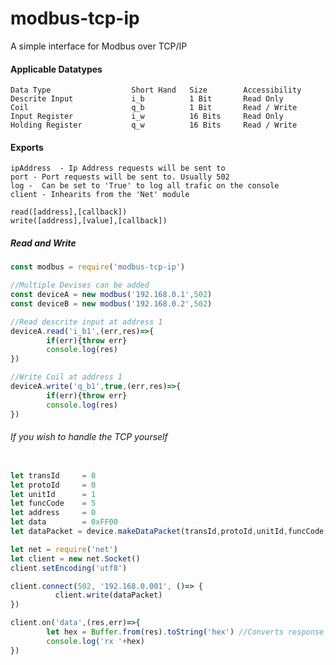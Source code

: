 # modbus-tcp-ip
A simple interface for Modbus over TCP/IP

#### Applicable Datatypes
``` text
Data Type                  Short Hand   Size        Accessibility     
Descrite Input             i_b          1 Bit       Read Only
Coil                       q_b          1 Bit       Read / Write
Input Register             i_w          16 Bits     Read Only
Holding Register           q_w          16 Bits     Read / Write
```

#### Exports
    ipAddress  - Ip Address requests will be sent to
    port - Port requests will be sent to. Usually 502
    log -  Can be set to 'True' to log all trafic on the console
    client - Inhearits from the 'Net' module 

    read([address],[callback])
    write([address],[value],[callback])
  

##### Read and Write
``` javascript
const modbus = require('modbus-tcp-ip')

//Multiple Devises can be added
const deviceA = new modbus('192.168.0.1',502)
const deviceB = new modbus('192.168.0.2',502)

//Read descrite input at address 1
deviceA.read('i_b1',(err,res)=>{
        if(err){throw err}
        console.log(res)
})

//Write Coil at address 1 
deviceA.write('q_b1',true,(err,res)=>{
        if(err){throw err}
        console.log(res)
})
```

###### If you wish to handle the TCP yourself 
``` javascript

let transId     = 0
let protoId     = 0
let unitId      = 1
let funcCode    = 5
let address     = 0
let data        = 0xFF00
let dataPacket = device.makeDataPacket(transId,protoId,unitId,funcCode,address,data)

let net = require('net')
let client = new net.Socket()
client.setEncoding('utf8')

client.connect(502, '192.168.0.001', ()=> {
          client.write(dataPacket)
})

client.on('data',(res,err)=>{
        let hex = Buffer.from(res).toString('hex') //Converts response to hexadecimal string
        console.log('rx '+hex)
})
```
